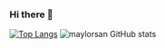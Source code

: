 ### Hi there 👋

[![Top Langs](https://github-readme-stats.vercel.app/api/top-langs/?username=maylorsan&layout=compact)](https://github.com/anuraghazra/github-readme-stats)
![maylorsan GitHub stats](https://github-readme-stats.vercel.app/api?username=maylorsan&show_icons=true&theme=radical)


<!--
**maylorsan/maylorsan** is a ✨ _special_ ✨ repository because its `README.md` (this file) appears on your GitHub profile.

Here are some ideas to get you started:

- 🔭 I’m currently working on ...
- 🌱 I’m currently learning ...
- 👯 I’m looking to collaborate on ...
- 🤔 I’m looking for help with ...
- 💬 Ask me about ...
- 📫 How to reach me: ...
- 😄 Pronouns: ...
- ⚡ Fun fact: ...
-->
